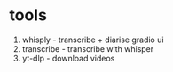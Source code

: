 # tools

1. whisply - transcribe + diarise gradio ui
2. transcribe - transcribe with whisper
3. yt-dlp - download videos

